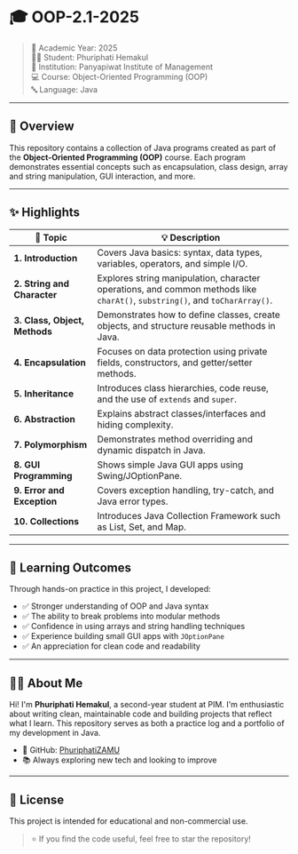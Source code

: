 # 🎓 OOP-2.1-2025

> 📅 Academic Year: 2025\
> 👨‍🎓 Student: Phuriphati Hemakul\
> 🏫 Institution: Panyapiwat Institute of Management\
> 💻 Course: Object-Oriented Programming (OOP)\
> 🔤 Language: Java

---

## 📖 Overview

This repository contains a collection of Java programs created as part of the **Object-Oriented Programming (OOP)** course. Each program demonstrates essential concepts such as encapsulation, class design, array and string manipulation, GUI interaction, and more.

---

## ✨ Highlights

| 🔢 **Topic**                  | 💡 **Description**                                                                                                          |
| ----------------------------- | --------------------------------------------------------------------------------------------------------------------------- |
| **1. Introduction**           | Covers Java basics: syntax, data types, variables, operators, and simple I/O.                                               |
| **2. String and Character**   | Explores string manipulation, character operations, and common methods like `charAt()`, `substring()`, and `toCharArray()`. |
| **3. Class, Object, Methods** | Demonstrates how to define classes, create objects, and structure reusable methods in Java.                                 |
| **4. Encapsulation**          | Focuses on data protection using private fields, constructors, and getter/setter methods.                                   |
| **5. Inheritance**            | Introduces class hierarchies, code reuse, and the use of `extends` and `super`.                                             |
| **6. Abstraction**            | Explains abstract classes/interfaces and hiding complexity.                                                                 |
| **7. Polymorphism**           | Demonstrates method overriding and dynamic dispatch in Java.                                                                |
| **8. GUI Programming**        | Shows simple Java GUI apps using Swing/JOptionPane.                                                                         |
| **9. Error and Exception**    | Covers exception handling, try-catch, and Java error types.                                                                 |
| **10. Collections**           | Introduces Java Collection Framework such as List, Set, and Map.                                                            |

---

## 🎯 Learning Outcomes

Through hands-on practice in this project, I developed:

- ✅ Stronger understanding of OOP and Java syntax  
- ✅ The ability to break problems into modular methods  
- ✅ Confidence in using arrays and string handling techniques  
- ✅ Experience building small GUI apps with `JOptionPane`  
- ✅ An appreciation for clean code and readability

---

## 🙋‍♂️ About Me

Hi! I'm **Phuriphati Hemakul**, a second-year student at PIM. I'm enthusiastic about writing clean, maintainable code and building projects that reflect what I learn. This repository serves as both a practice log and a portfolio of my development in Java.

- 🔗 GitHub: [PhuriphatiZAMU](https://github.com/PhuriphatiZAMU)  
- 📚 Always exploring new tech and looking to improve

---

## 📜 License

This project is intended for educational and non-commercial use.

> ⭐ If you find the code useful, feel free to star the repository!
